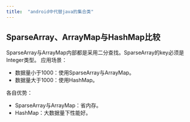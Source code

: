 ```yaml
---
title:  "android中代替java的集合类"
---
```

## SparseArray、ArrayMap与HashMap比较
SparseArray与ArrayMap内部都是采用二分查找。SparseArray的key必须是Integer类型。
应用场景：
+ 数据量小于1000：使用SparseArray与ArrayMap。
+ 数据量大于1000：使用HashMap。

各自优势：
+ SparseArray与ArrayMap：省内存。
+ HashMap：大数据量下性能好。